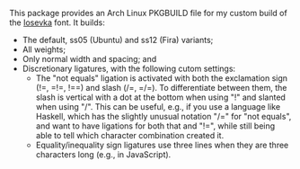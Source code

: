 This package provides an Arch Linux PKGBUILD file for my custom build of the
[Iosevka](https://github.com/be5invis/Iosevka) font.  It builds:

* The default, ss05 (Ubuntu) and ss12 (Fira) variants;
* All weights;
* Only normal width and spacing; and
* Discretionary ligatures, with the following cutom settings:
  * The "not equals" ligation is activated with both the exclamation sign (!=,
    =!=, !==) and slash (/=, =/=).  To differentiate between them, the slash is
    vertical with a dot at the bottom when using "!" and slanted when using "/".
    This can be useful, e.g., if you use a language like Haskell, which has the
    slightly unusual notation "/=" for "not equals", and want to have ligations
    for both that and "!=", while still being able to tell which character
    combination created it.
  * Equality/inequality sign ligatures use three lines when they are three
    characters long (e.g., in JavaScript).
